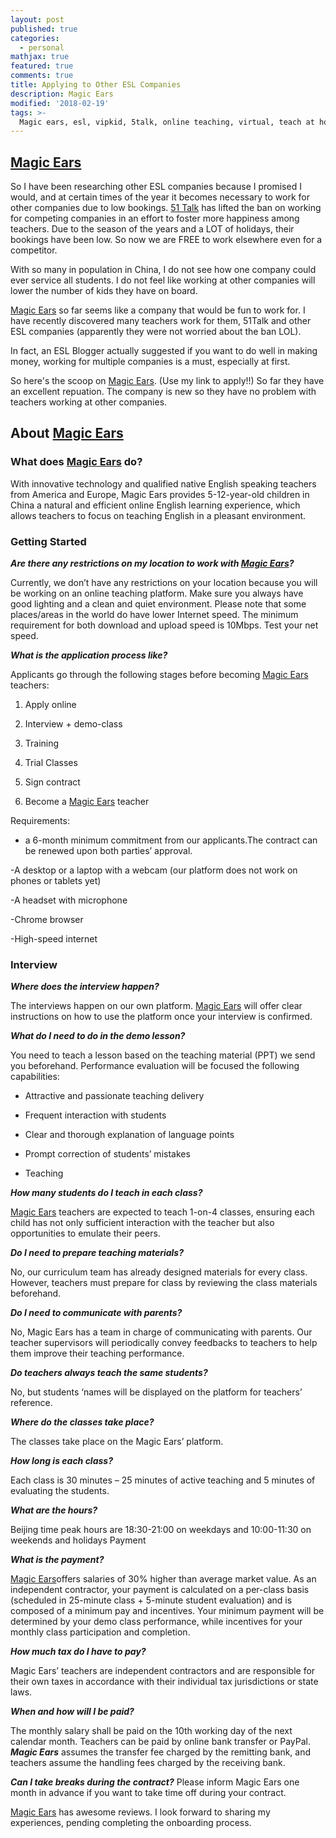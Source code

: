 ```yaml
---
layout: post
published: true
categories:
  - personal
mathjax: true
featured: true
comments: true
title: Applying to Other ESL Companies
description: Magic Ears
modified: '2018-02-19'
tags: >-
  Magic ears, esl, vipkid, 5talk, online teaching, virtual, teach at home, TPR, total physical response, ESL, 51talk, VIPkid, teaching, math, science, mom
---
```

## [Magic Ears](https://t.mmears.com?referralCode=T128464)

So I have been researching other ESL companies because I promised I would, and at certain times of the year it becomes necessary to work for other companies due to low bookings.  [51 Talk](http://www.51talk.com/na?referrer=4825373) has lifted the ban on working for competing companies in an effort to foster more happiness among teachers.  Due to the season of the years and a LOT of holidays, their bookings have been low.  So now we are FREE to work elsewhere even for a competitor.

With so many in population in China, I do not see how one company could ever service all students.  I do not feel like working at other companies will lower the number of kids they have on board.

[Magic Ears](https://t.mmears.com?referralCode=T128464) so far seems like a company that would be fun to work for.  I have recently discovered many teachers work for them, 51Talk and other ESL companies (apparently they were not worried about the ban LOL).

In fact, an ESL Blogger actually suggested if you want to do well in making money, working for multiple companies is a must, especially at first.  

So here's the scoop on [Magic Ears](https://t.mmears.com?referralCode=T128464).  (Use my link to apply!!)
So far they have an excellent repuation.  The company is new so they have no problem with teachers working at other companies.

## About [Magic Ears](https://t.mmears.com?referralCode=T128464)

### What does [Magic Ears](https://t.mmears.com?referralCode=T128464) do?

With innovative technology and qualified native English speaking teachers from America and Europe, Magic Ears provides 5-12-year-old children in China a natural and efficient online English learning experience, which allows teachers to focus on teaching English in a pleasant environment.

### Getting Started
_**Are there any restrictions on my location to work with [Magic Ears](https://t.mmears.com?referralCode=T128464)?**_


Currently, we don’t have any restrictions on your location because you will be working on an online teaching platform. Make sure you always have good lighting and a clean and quiet environment. Please note that some places/areas in the world do have lower Internet speed. The minimum requirement for both download and upload speed is 10Mbps. Test your net speed.


_**What is the application process like?**_


Applicants go through the following stages before becoming [Magic Ears](https://t.mmears.com?referralCode=T128464) teachers:


1. Apply online


2. Interview + demo-class


3. Training


4. Trial Classes


5. Sign contract


6. Become a [Magic Ears](https://t.mmears.com?referralCode=T128464) teacher


Requirements:

- a 6-month minimum commitment from our applicants.The contract can be renewed upon both parties’ approval.

-A desktop or a laptop with a webcam (our platform does not work on phones or tablets yet)

-A headset with microphone

-Chrome browser

-High-speed internet

### Interview


_**Where does the interview happen?**_


The interviews happen on our own platform. [Magic Ears](https://t.mmears.com?referralCode=T128464) will offer clear instructions on how to use the platform once your interview is confirmed.


**_What do I need to do in the demo lesson?_**

You need to teach a lesson based on the teaching material (PPT) we send you beforehand. Performance evaluation will be focused the following capabilities:

- Attractive and passionate teaching delivery

- Frequent interaction with students

- Clear and thorough explanation of language points

- Prompt correction of students’ mistakes

- Teaching

_**How many students do I teach in each class?**_

[Magic Ears](https://t.mmears.com?referralCode=T128464) teachers are expected to teach 1-on-4 classes, ensuring each child has not only sufficient interaction with the teacher but also opportunities to emulate their peers.

_**Do I need to prepare teaching materials?**_

No, our curriculum team has already designed materials for every class. However, teachers must prepare for class by reviewing the class materials beforehand.

_**Do I need to communicate with parents?**_

No, Magic Ears has a team in charge of communicating with parents. Our teacher supervisors will periodically convey feedbacks to teachers to help them improve their teaching performance.

_**Do teachers always teach the same students?**_

No, but students ‘names will be displayed on the platform for teachers’ reference.

_**Where do the classes take place?**_

The classes take place on the Magic Ears’ platform.

_**How long is each class?**_

Each class is 30 minutes – 25 minutes of active teaching and 5 minutes of evaluating the students.

_**What are the hours?**_

Beijing time peak hours are 18:30-21:00 on weekdays and 10:00-11:30 on weekends and holidays
Payment

_**What is the payment?**_

[Magic Ears](https://t.mmears.com?referralCode=T128464)offers salaries of 30% higher than average market value. As an independent contractor, your payment is calculated on a per-class basis (scheduled in 25-minute class + 5-minute student evaluation) and is composed of a minimum pay and incentives. Your minimum payment will be determined by your demo class performance, while incentives for your monthly class participation and completion.

**_How much tax do I have to pay?_**

Magic Ears’ teachers are independent contractors and are responsible for their own taxes in accordance with their individual tax jurisdictions or state laws.

_**When and how will I be paid?**_

The monthly salary shall be paid on the 10th working day of the next calendar month. Teachers can be paid by online bank transfer or PayPal. _**Magic Ears**_ assumes the transfer fee charged by the remitting bank, and teachers assume the handling fees charged by the receiving bank.

_**Can I take breaks during the contract?**_
Please inform Magic Ears one month in advance if you want to take time off during your contract.

[Magic Ears](https://t.mmears.com?referralCode=T128464) has awesome reviews.  I look forward to sharing my experiences, pending completing the onboarding process.

